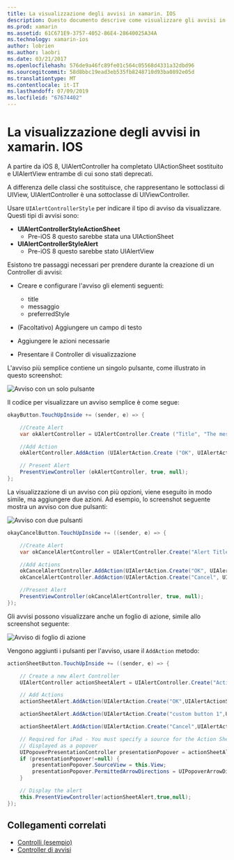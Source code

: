 ```yaml
---
title: La visualizzazione degli avvisi in xamarin. IOS
description: Questo documento descrive come visualizzare gli avvisi in xamarin. IOS tramite l'API introdotte in iOS 8 UIAlertController.
ms.prod: xamarin
ms.assetid: 61C671E9-3757-4052-86E4-28640025A34A
ms.technology: xamarin-ios
author: lobrien
ms.author: laobri
ms.date: 03/21/2017
ms.openlocfilehash: 576de9a46fc89fe01c564c05568d4331a32dbd96
ms.sourcegitcommit: 58d8bbc19ead3eb535fb8248710d93ba0892e05d
ms.translationtype: MT
ms.contentlocale: it-IT
ms.lasthandoff: 07/09/2019
ms.locfileid: "67674402"
---
```

# <a name="displaying-alerts-in-xamarinios"></a>La visualizzazione degli avvisi in xamarin. IOS

A partire da iOS 8, UIAlertController ha completato UIActionSheet sostituito e UIAlertView entrambe di cui sono stati deprecati.

A differenza delle classi che sostituisce, che rappresentano le sottoclassi di UIView, UIAlertController è una sottoclasse di UIViewController.

Usare `UIAlertControllerStyle` per indicare il tipo di avviso da visualizzare. Questi tipi di avvisi sono:

- **UIAlertControllerStyleActionSheet**
    * Pre-iOS 8 questo sarebbe stata una UIActionSheet
- **UIAlertControllerStyleAlert**
    * Pre-iOS 8 questo sarebbe stato UIAlertView 

Esistono tre passaggi necessari per prendere durante la creazione di un Controller di avvisi:

- Creare e configurare l'avviso gli elementi seguenti:
    * title
    * messaggio
    * preferredStyle
    
- (Facoltativo) Aggiungere un campo di testo
- Aggiungere le azioni necessarie
- Presentare il Controller di visualizzazione

L'avviso più semplice contiene un singolo pulsante, come illustrato in questo screenshot:

 ![Avviso con un solo pulsante](alerts-images/alert1.png)

Il codice per visualizzare un avviso semplice è come segue:

```csharp
okayButton.TouchUpInside += (sender, e) => {

    //Create Alert
    var okAlertController = UIAlertController.Create ("Title", "The message", UIAlertControllerStyle.Alert);

    //Add Action
    okAlertController.AddAction (UIAlertAction.Create ("OK", UIAlertActionStyle.Default, null));

    // Present Alert
    PresentViewController (okAlertController, true, null);
};
```

La visualizzazione di un avviso con più opzioni, viene eseguito in modo simile, ma aggiungere due azioni. Ad esempio, lo screenshot seguente mostra un avviso con due pulsanti:

 ![Avviso con due pulsanti](alerts-images/alert2.png)

```csharp
okayCancelButton.TouchUpInside += ((sender, e) => {

    //Create Alert
    var okCancelAlertController = UIAlertController.Create("Alert Title", "Choose from two buttons", UIAlertControllerStyle.Alert);

    //Add Actions
    okCancelAlertController.AddAction(UIAlertAction.Create("OK", UIAlertActionStyle.Default, alert => Console.WriteLine ("Okay was clicked")));
    okCancelAlertController.AddAction(UIAlertAction.Create("Cancel", UIAlertActionStyle.Cancel, alert => Console.WriteLine ("Cancel was clicked")));

    //Present Alert
    PresentViewController(okCancelAlertController, true, null);
});
```

Gli avvisi possono visualizzare anche un foglio di azione, simile allo screenshot seguente:

 ![Avviso di foglio di azione](alerts-images/alert3.png)

Vengono aggiunti i pulsanti per l'avviso, usare il `AddAction` metodo:

```csharp
actionSheetButton.TouchUpInside += ((sender, e) => {

    // Create a new Alert Controller
    UIAlertController actionSheetAlert = UIAlertController.Create("Action Sheet", "Select an item from below", UIAlertControllerStyle.ActionSheet);

    // Add Actions
    actionSheetAlert.AddAction(UIAlertAction.Create("OK",UIAlertActionStyle.Default, (action) => Console.WriteLine ("Item One pressed.")));

    actionSheetAlert.AddAction(UIAlertAction.Create("custom button 1",UIAlertActionStyle.Default, (action) => Console.WriteLine ("Item Two pressed.")));

    actionSheetAlert.AddAction(UIAlertAction.Create("Cancel",UIAlertActionStyle.Cancel, (action) => Console.WriteLine ("Cancel button pressed.")));

    // Required for iPad - You must specify a source for the Action Sheet since it is
    // displayed as a popover
    UIPopoverPresentationController presentationPopover = actionSheetAlert.PopoverPresentationController;
    if (presentationPopover!=null) {
        presentationPopover.SourceView = this.View;
        presentationPopover.PermittedArrowDirections = UIPopoverArrowDirection.Up;
    }

    // Display the alert
    this.PresentViewController(actionSheetAlert,true,null);
});
```

## <a name="related-links"></a>Collegamenti correlati

- [Controlli (esempio)](https://developer.xamarin.com/samples/monotouch/Controls/)
- [Controller di avvisi](https://github.com/xamarin/recipes/tree/master/Recipes/ios/standard_controls/alertcontroller)

